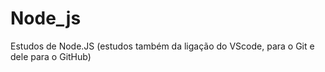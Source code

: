 # Node_js
Estudos de Node.JS (estudos também da ligação do VScode, para o Git e dele para o GitHub)
